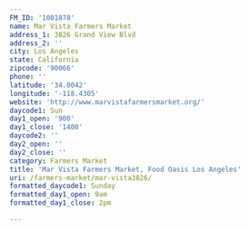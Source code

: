 ```yaml
---
FM_ID: '1001878'
name: Mar Vista Farmers Market
address_1: 3826 Grand View Blvd
address_2: ''
city: Los Angeles
state: California
zipcode: '90066'
phone: ''
latitude: '34.0042'
longitude: '-118.4305'
website: 'http://www.marvistafarmersmarket.org/'
daycode1: Sun
day1_open: '900'
day1_close: '1400'
daycode2: ''
day2_open: ''
day2_close: ''
category: Farmers Market
title: 'Mar Vista Farmers Market, Food Oasis Los Angeles'
uri: /farmers-market/mar-vista3826/
formatted_daycode1: Sunday
formatted_day1_open: 9am
formatted_day1_close: 2pm

---
```

